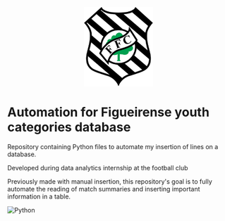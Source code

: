
<p align="center">
  <a href = "https://figueirense.com.br/">
  <img alt="FFC" height="180" src="https://github.com/lombardi-g/Shots-database/blob/main/Figueirense.png?raw=true">
  </a>
</p>

# Automation for Figueirense youth categories database
Repository containing Python files to automate my insertion of lines on a database.<br>

Developed during data analytics internship at the football club<br>

Previously made with manual insertion, this repository's goal is to fully automate the reading of match summaries and inserting important information in a table.<br>

![Python](https://img.shields.io/badge/python-3670A0?style=for-the-badge&logo=python&logoColor=ffdd54)